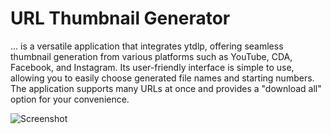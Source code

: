 
# URL Thumbnail Generator
... is a versatile application that integrates ytdlp, offering seamless thumbnail generation from various platforms such as YouTube, CDA, Facebook, and Instagram. Its user-friendly interface is simple to use, allowing you to easily choose generated file names and starting numbers. The application supports many URLs at once and provides a "download all" option for your convenience.

![Screenshot](https://i.postimg.cc/jqwtyn0Q/image.png)